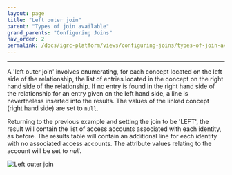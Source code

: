 ```yaml
---
layout: page
title: "Left outer join"
parent: "Types of join available"
grand_parents: "Configuring Joins"
nav_order: 2
permalink: /docs/igrc-platform/views/configuring-joins/types-of-join-available/left-outer-join/
---
```

---

A 'left outer join' involves enumerating, for each concept located on the left side of the relationship, the list of entries located in the concept on the right hand side of the relationship. If no entry is found in the right hand side of the relationship for an entry given on the left hand side, a line is nevertheless inserted into the results. The values of the linked concept (right hand side) are set to `null`.    

Returning to the previous example and setting the join to be 'LEFT', the result will contain the list of access accounts associated with each identity, as before. The results table will contain an additional line for each identity with no associated access accounts. The attribute values relating to the account will be set to _null_.   

![Left outer join](igrc-platform/views/configuring-joins/images/worddava3bed2f09bfef9766a0369823a86c1d5.png "Left outer join")
